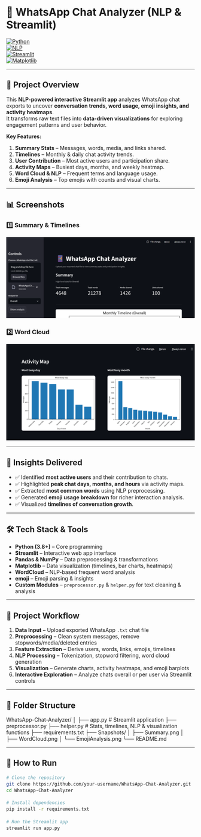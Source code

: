 # 💬 WhatsApp Chat Analyzer (NLP & Streamlit)  

[![Python](https://img.shields.io/badge/Python-3.8+-blue)](https://www.python.org/)  
[![NLP](https://img.shields.io/badge/NLP-Text%20Analysis-green)](https://en.wikipedia.org/wiki/Natural_language_processing)  
[![Streamlit](https://img.shields.io/badge/Streamlit-Web%20App-red)](https://streamlit.io/)  
[![Matplotlib](https://img.shields.io/badge/Matplotlib-Visualization-orange)](https://matplotlib.org/)  

---

## 📌 Project Overview  
This **NLP-powered interactive Streamlit app** analyzes WhatsApp chat exports to uncover **conversation trends, word usage, emoji insights, and activity heatmaps**.  
It transforms raw text files into **data-driven visualizations** for exploring engagement patterns and user behavior.  

**Key Features:**  
1. **Summary Stats** – Messages, words, media, and links shared.  
2. **Timelines** – Monthly & daily chat activity trends.  
3. **User Contribution** – Most active users and participation share.  
4. **Activity Maps** – Busiest days, months, and weekly heatmap.  
5. **Word Cloud & NLP** – Frequent terms and language usage.  
6. **Emoji Analysis** – Top emojis with counts and visual charts.  

---

## 📊 Screenshots  

### 1️⃣ Summary & Timelines  
![Summary](Snapshots/summary.png)  

### 2️⃣ Word Cloud  
![WordCloud](Snapshots/activity_map.png)  

---
## 🔑 Insights Delivered  
- ✅ Identified **most active users** and their contribution to chats.  
- ✅ Highlighted **peak chat days, months, and hours** via activity maps.  
- ✅ Extracted **most common words** using NLP preprocessing.  
- ✅ Generated **emoji usage breakdown** for richer interaction analysis.  
- ✅ Visualized **timelines of conversation growth**.  

---

## 🛠 Tech Stack & Tools  
- **Python (3.8+)** – Core programming  
- **Streamlit** – Interactive web app interface  
- **Pandas & NumPy** – Data preprocessing & transformations  
- **Matplotlib** – Data visualization (timelines, bar charts, heatmaps)  
- **WordCloud** – NLP-based frequent word analysis  
- **emoji** – Emoji parsing & insights  
- **Custom Modules** – `preprocessor.py` & `helper.py` for text cleaning & analysis  

---

## 📂 Project Workflow  
1. **Data Input** – Upload exported WhatsApp `.txt` chat file  
2. **Preprocessing** – Clean system messages, remove stopwords/media/deleted entries  
3. **Feature Extraction** – Derive users, words, links, emojis, timelines  
4. **NLP Processing** – Tokenization, stopword filtering, word cloud generation  
5. **Visualization** – Generate charts, activity heatmaps, and emoji barplots  
6. **Interactive Exploration** – Analyze chats overall or per user via Streamlit controls  

---

## 📁 Folder Structure  

WhatsApp-Chat-Analyzer/
│
├── app.py # Streamlit application
├── preprocessor.py
├── helper.py # Stats, timelines, NLP & visualization functions
├── requirements.txt 
├── Snapshots/ 
│ ├── Summary.png
│ ├── WordCloud.png
│ └── EmojiAnalysis.png
└── README.md


---

## 🚀 How to Run  
```bash
# Clone the repository
git clone https://github.com/your-username/WhatsApp-Chat-Analyzer.git  
cd WhatsApp-Chat-Analyzer  

# Install dependencies
pip install -r requirements.txt

# Run the Streamlit app
streamlit run app.py  
